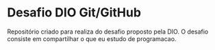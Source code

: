 # Desafio DIO Git/GitHub
Repositório criado para realiza do desafio proposto pela DIO.
O desafio consiste em compartilhar o que eu estudo de programacao.
